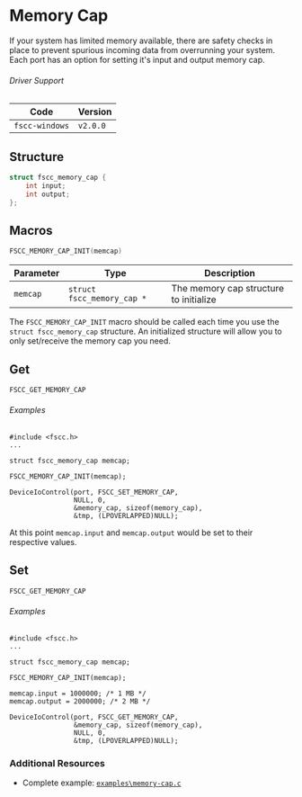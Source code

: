 # Memory Cap
If your system has limited memory available, there are safety checks in place to 
prevent spurious incoming data from overrunning your system. Each port has an 
option for setting it's input and output memory cap.


###### Driver Support
| Code           | Version
| -------------- | --------
| `fscc-windows` | `v2.0.0` 


## Structure
```c
struct fscc_memory_cap {
    int input;
    int output;
};
```


## Macros
```c
FSCC_MEMORY_CAP_INIT(memcap)
```

| Parameter   | Type                       | Description
| ----------- | -------------------------- | --------------------------------------
| `memcap`    | `struct fscc_memory_cap *` | The memory cap structure to initialize

The `FSCC_MEMORY_CAP_INIT` macro should be called each time you use the 
`struct fscc_memory_cap` structure. An initialized structure will allow you to 
only set/receive the memory cap you need.


## Get
```c
FSCC_GET_MEMORY_CAP
```

###### Examples
```
#include <fscc.h>
...

struct fscc_memory_cap memcap;

FSCC_MEMORY_CAP_INIT(memcap);

DeviceIoControl(port, FSCC_SET_MEMORY_CAP, 
                NULL, 0, 
                &memory_cap, sizeof(memory_cap), 
                &tmp, (LPOVERLAPPED)NULL);
```

At this point `memcap.input` and `memcap.output` would be set to their respective
values.


## Set
```c
FSCC_GET_MEMORY_CAP
```

###### Examples
```
#include <fscc.h>
...

struct fscc_memory_cap memcap;

FSCC_MEMORY_CAP_INIT(memcap);

memcap.input = 1000000; /* 1 MB */
memcap.output = 2000000; /* 2 MB */

DeviceIoControl(port, FSCC_GET_MEMORY_CAP, 
                &memory_cap, sizeof(memory_cap), 
                NULL, 0, 
                &tmp, (LPOVERLAPPED)NULL);
```


### Additional Resources
- Complete example: [`examples\memory-cap.c`](https://github.com/commtech/cfscc/blob/master/examples/memory-cap/memory-cap.c)
